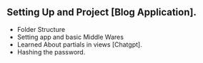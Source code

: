 ## Setting Up and Project [Blog Application].
- Folder Structure
- Setting app and basic Middle Wares
- Learned About partials in views [Chatgpt].
- Hashing the password.
